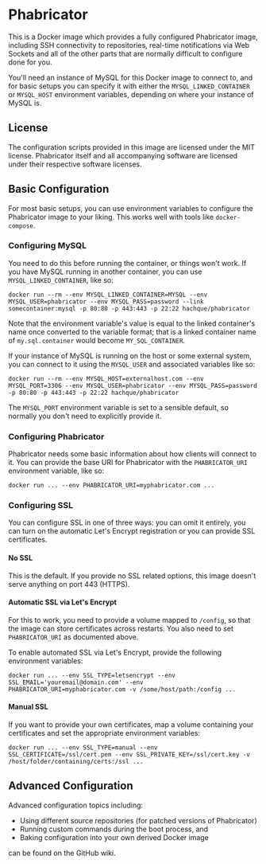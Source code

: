 # Phabricator

This is a Docker image which provides a fully configured Phabricator image, including SSH connectivity to repositories, real-time notifications via Web Sockets and all of the other parts that are normally difficult to configure done for you.

You'll need an instance of MySQL for this Docker image to connect to, and for basic setups you can specify it with either the `MYSQL_LINKED_CONTAINER` or `MYSQL_HOST` environment variables, depending on where your instance of MySQL is.

## License

The configuration scripts provided in this image are licensed under the MIT license.  Phabricator itself and all accompanying software are licensed under their respective software licenses.

## Basic Configuration

For most basic setups, you can use environment variables to configure the Phabricator image to your liking.  This works well with tools like `docker-compose`.

### Configuring MySQL

You need to do this before running the container, or things won't work.  If you have MySQL running in another container, you can use `MYSQL_LINKED_CONTAINER`, like so:

```
docker run --rm --env MYSQL_LINKED_CONTAINER=MYSQL --env MYSQL_USER=phabricator --env MYSQL_PASS=password --link somecontainer:mysql -p 80:80 -p 443:443 -p 22:22 hachque/phabricator
```

Note that the environment variable's value is equal to the linked container's name once converted to the variable format; that is a linked container name of `my.sql.container` would become `MY_SQL_CONTAINER`.

If your instance of MySQL is running on the host or some external system, you can connect to it using the `MYSQL_USER` and associated variables like so:

```
docker run --rm --env MYSQL_HOST=externalhost.com --env MYSQL_PORT=3306 --env MYSQL_USER=phabricator --env MYSQL_PASS=password -p 80:80 -p 443:443 -p 22:22 hachque/phabricator
```

The `MYSQL_PORT` environment variable is set to a sensible default, so normally you don't need to explicitly provide it.

### Configuring Phabricator

Phabricator needs some basic information about how clients will connect to it.  You can provide the base URI for Phabricator with the `PHABRICATOR_URI` environment variable, like so:

```
docker run ... --env PHABRICATOR_URI=myphabricator.com ...
```

### Configuring SSL

You can configure SSL in one of three ways: you can omit it entirely, you can turn on the automatic Let's Encrypt registration or you can provide SSL certificates.

#### No SSL

This is the default.  If you provide no SSL related options, this image doesn't serve anything on port 443 (HTTPS).

#### Automatic SSL via Let's Encrypt

For this to work, you need to provide a volume mapped to `/config`, so that the image can store certificates across restarts.  You also need to set `PHABRICATOR_URI` as documented above.

To enable automated SSL via Let's Encrypt, provide the following environment variables:

```
docker run ... --env SSL_TYPE=letsencrypt --env SSL_EMAIL='youremail@domain.com' --env PHABRICATOR_URI=myphabricator.com -v /some/host/path:/config ...
```

#### Manual SSL

If you want to provide your own certificates, map a volume containing your certificates and set the appropriate environment variables:

```
docker run ... --env SSL_TYPE=manual --env SSL_CERTIFICATE=/ssl/cert.pem --env SSL_PRIVATE_KEY=/ssl/cert.key -v /host/folder/containing/certs:/ssl ...
```

## Advanced Configuration

Advanced configuration topics including:

* Using different source repositories (for patched versions of Phabricator)
* Running custom commands during the boot process, and
* Baking configuration into your own derived Docker image

can be found on the GitHub wiki.

